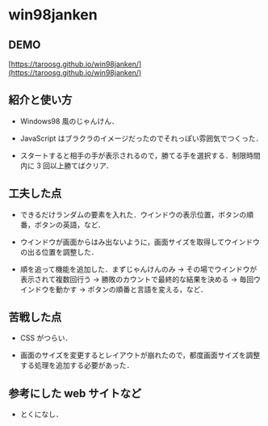 # win98janken

## DEMO

[https://taroosg.github.io/win98janken/](https://taroosg.github.io/win98janken/)

## 紹介と使い方

- Windows98 風のじゃんけん．

- JavaScript はブラクラのイメージだったのでそれっぽい雰囲気でつくった．

- スタートすると相手の手が表示されるので，勝てる手を選択する．制限時間内に 3 回以上勝てばクリア．

## 工夫した点

- できるだけランダムの要素を入れた．ウインドウの表示位置，ボタンの順番，ボタンの英語，など．

- ウインドウが画面からはみ出ないように，画面サイズを取得してウインドウの出る位置を調整した．

- 順を追って機能を追加した．まずじゃんけんのみ → その場でウインドウが表示されて複数回行う → 勝敗のカウントで最終的な結果を決める → 毎回ウインドウを動かす → ボタンの順番と言語を変える，など．

## 苦戦した点

- CSS がつらい．

- 画面のサイズを変更するとレイアウトが崩れたので，都度画面サイズを調整する処理を追加する必要があった．

## 参考にした web サイトなど

- とくになし．
